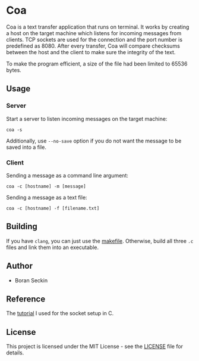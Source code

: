 # Coa
Coa is a text transfer application that runs on terminal. It works by creating a host on the target machine which listens for incoming messages from clients. TCP sockets are used for the connection and the port number is predefined as 8080. After every transfer, Coa will compare checksums between the host and the client to make sure the integrity of the text.

To make the program efficient, a size of the file had been limited to 65536 bytes.

## Usage
### Server
Start a server to listen incoming messages on the target machine:

```
coa -s
```

Additionally, use `--no-save` option if you do not want the message to be saved into a file.

### Client

Sending a message as a command line argument:
```
coa -c [hostname] -m [message]
```

Sending a message as a text file:
```
coa -c [hostname] -f [filename.txt]
```

## Building
If you have `clang`, you can just use the [makefile](Makefile). Otherwise, build all three `.c` files and link them into an executable.

## Author
- Boran Seckin

## Reference
The [tutorial](https://www.cs.rpi.edu/~moorthy/Courses/os98/Pgms/socket.html) I used for the socket setup in C.

## License
This project is licensed under the MIT License - see the [LICENSE](LICENSE) file for details.
